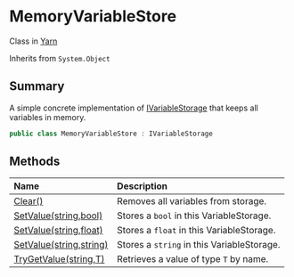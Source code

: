 # MemoryVariableStore

Class in [Yarn](/api/csharp/yarn.md)

Inherits from `System.Object`

## Summary


A simple concrete implementation of  <a href="yarn.ivariablestorage.md">IVariableStorage</a> 
that keeps all variables in memory.


```csharp
public class MemoryVariableStore : IVariableStorage
```

## Methods

|Name|Description|
|:---|:---|
|[Clear()](/api/csharp/yarn.memoryvariablestore.clear.md)|Removes all variables from storage.|
|[SetValue(string,bool)](/api/csharp/yarn.memoryvariablestore.setvalue-3.md)|Stores a  <code>bool</code>  in this VariableStorage.|
|[SetValue(string,float)](/api/csharp/yarn.memoryvariablestore.setvalue-2.md)|Stores a  <code>float</code>  in this VariableStorage.|
|[SetValue(string,string)](/api/csharp/yarn.memoryvariablestore.setvalue-1.md)|Stores a  <code>string</code>  in this VariableStorage.|
|[TryGetValue(string,T)](/api/csharp/yarn.memoryvariablestore.trygetvalue.md)|Retrieves a value of type  <code>T</code>  by name.|

